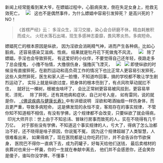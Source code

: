 新闻上经常能看到某大爷，在嫖娼过程中，心脏病突发，倒在失足女身上，抢救无效死亡，
&nbsp;
![](images/微信图片_20220415181411.png)
&nbsp;
这也不是偶然事件，为什么嫖娼中容易引发猝死？
是高兴死的？
NO！
&nbsp;
> 《首楞严经》云： 
> 多淫众生，淫习交接，染心会合研磨不休，精血耗散积而成火。 
> 火旺水落石出竭，现生多感神志委靡，畏风寒炎热，多病短命。

嫖娼死亡的根本原因是纵欲，
因为淫欲会消耗精气神，进而产生各种病，比如心脏病，
还容易感染艾滋病、性病，
结果就是牡丹花下死做鬼不风流，
&nbsp;
![](images/微信图片_20220415182442.png)
&nbsp;
除了嫖娼，手淫也会导致猝死，
有这爱好的小伙伴，不要觉得自己还年轻，夜路走多了总会撞鬼，
小撸不怡情，大撸很伤身，强撸灰飞湮灭，
&nbsp;
![](images/微信图片_20220415182554.png)
&nbsp;
![](images/微信图片_20220415193922.png)
即使纵欲的时候没有直接猝死，在剧烈运动和高负荷工作的情况下也比正常人更容易引发猝死，
这些人突然猝死，医生和家人还一脸懵，不知道咋回事，搞的学校都不敢让学生剧烈运动了，
实际上就是纵欲过度，把身体的根本伤到了，有点风吹草动就扛不住，
&nbsp;
就好比一棵树，根被虫啃坏了，
会比正常树更容易被风挂到，更容易旱死、涝死，
&nbsp;
除了猝死，还有其他病和症状，自己对号入座，
如有雷同，说的就是你，
[《佛说疾病与健康长寿》](https://www.kancloud.cn/luojiangtao/foshuojiankang)中有详细说明
&nbsp;
淫欲和喝酒抽烟一样伤身体，而且更严重，导致多病短命，
这是佛发现的永恒不变，客观存在的事实规律，
不管你知不知道相不相信，有没有学佛，这个规律都不会改变，只要纵欲了就会得病，
&nbsp;
印光大师开示：世上由于不知忌讳、冒昧行房事而致死的人，实在不晓得有几千万亿，
&nbsp;
对于那些没有学佛，不知道这个事实规律的人，亏大了，得病了怎么治都治不好，还不晓得是啥子原因，你说冤不冤，
因为这个规律超越了人类智慧，人很难看出来，
如果得病了，现在医院都是让你吃药打针，并不会告诉你节欲保身，
医院巴不得你一直病下去，成为药罐子，好每天给他们送钱，
最后卖棺材的丧葬对也来分一杯羹，你的一生就在奉献中离去，
他们并不会感恩你，还会笑你是傻子，谁叫你没学佛，不懂事！

